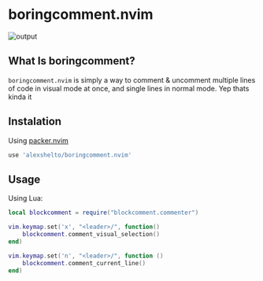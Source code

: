 # boringcomment.nvim

![output](https://github.com/alexshelto/boringcomment.nvim/assets/39957709/14fa1a3c-2440-4538-9d23-aa342fa2b7f4)


## What Is boringcomment?
`boringcomment.nvim` is simply a way to comment & uncomment multiple lines of code in visual mode at once, and single lines in normal mode. Yep thats kinda it


## Instalation
Using [packer.nvim](https://github.com/wbthomason/packer.nvim)
```lua
use 'alexshelto/boringcomment.nvim'
```

## Usage
Using Lua:
```lua
local blockcomment = require("blockcomment.commenter")

vim.keymap.set('x', "<leader>/", function()
    blockcomment.comment_visual_selection()
end)

vim.keymap.set('n', "<leader>/", function ()
    blockcomment.comment_current_line()
end)
```
